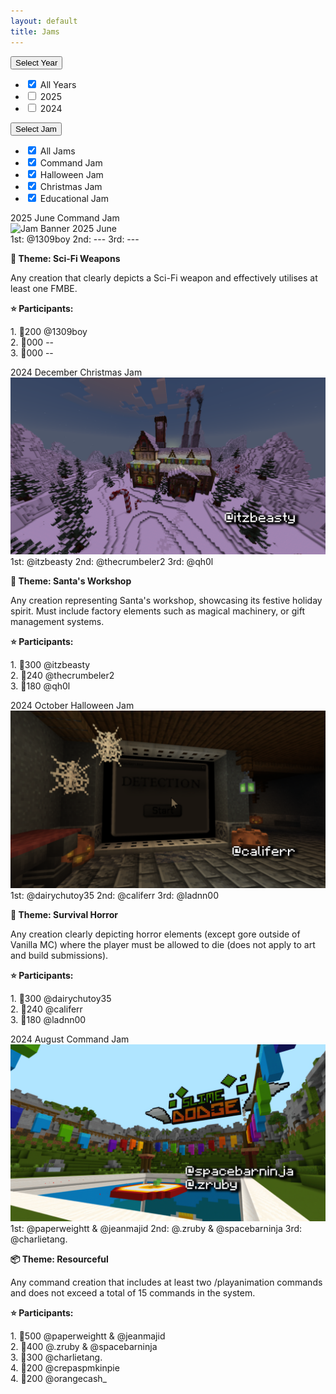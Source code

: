 ```yaml
---
layout: default
title: Jams
---
```


<div class="filters">
  <!-- Year Dropdown -->
  <div class="custom-dropdown" id="year-dropdown">
    <button class="dropdown-btn">Select Year</button>
    <ul class="dropdown-menu">
      <li><label><input type="checkbox" value="" checked> All Years</label></li>
      <li><label><input type="checkbox" value="2025"> 2025</label></li>
      <li><label><input type="checkbox" value="2024"> 2024</label></li>
    </ul>
  </div>
  <!-- Jam Dropdown -->
  <div class="custom-dropdown" id="jam-dropdown">
    <button class="dropdown-btn">Select Jam</button>
    <ul class="dropdown-menu">
      <li><label><input type="checkbox" value="" checked> All Jams</label></li>
      <li><label><input type="checkbox" value="Command Jam" checked> Command Jam</label></li>
      <li><label><input type="checkbox" value="Halloween Jam" checked> Halloween Jam</label></li>
      <li><label><input type="checkbox" value="Christmas Jam" checked> Christmas Jam</label></li>
      <li><label><input type="checkbox" value="Educational Jam" checked> Educational Jam</label></li>
    </ul>
  </div>

</div>




<script>
    document.addEventListener("DOMContentLoaded", function () {
    document.querySelectorAll(".banner").forEach(banner => {
        banner.addEventListener("click", function () {
            this.classList.toggle("flip");
        });
    });
});
</script>

<div class="gallery">
<div class="banner" data-year="2025" data-jam="Command Jam">
        <div class="banner-inner">
            <div class="banner-front">
                <div class="tags">
                    <span class="tag">2025</span>
                    <span class="tag">June</span>
                    <span class="tag">Command Jam</span>
                </div>
                <img src="/assets/images/banners/Jam_Banner_2025.Jun.gif" alt="Jam Banner 2025 June">
                <div class="rank-tags">
                    <span class="tag first-place">1st: @1309boy</span>
                    <span class="tag second-place">2nd: ---</span>
                    <span class="tag third-place">3rd: ---</span>
                </div>
            </div>
            <div class="banner-back">
                <p><strong>🔫 Theme: Sci-Fi Weapons</strong></p>
                <p>Any creation that clearly depicts a Sci-Fi weapon and effectively utilises at least one FMBE.</p>
                <p><strong>⭐ Participants:</strong></p>
                <p class="participants">
                1. 💎200 @1309boy<br>
                2. 💎000 --<br>
                3. 💎000 --<br>
                </p>
            </div>
        </div>
    </div>
<div class="banner" data-year="2024" data-jam="Christmas Jam">
        <div class="banner-inner">
            <div class="banner-front">
                <div class="tags">
                    <span class="tag">2024</span>
                    <span class="tag">December</span>
                    <span class="tag">Christmas Jam</span>
                </div>
                <img src="/assets/images/banners/Jam_Banner_2024.Dec.png" alt="Jam Banner 2024 December">
                <div class="rank-tags">
                    <span class="tag first-place">1st: @itzbeasty</span>
                    <span class="tag second-place">2nd: @thecrumbeler2</span>
                    <span class="tag third-place">3rd: @qh0l</span>
                </div>
            </div>
            <div class="banner-back">
                <p><strong>🎅 Theme: Santa's Workshop</strong></p>
                <p>Any creation representing Santa's workshop, showcasing its festive holiday spirit. Must include factory elements such as magical machinery, or gift management systems.</p>
                <p><strong>⭐ Participants:</strong></p>
                <p class="participants">
                1. 💎300 @itzbeasty<br>
                2. 💎240 @thecrumbeler2<br>
                3. 💎180 @qh0l<br>
                </p>
            </div>
        </div>
    </div>
    <div class="banner" data-year="2024" data-jam="Halloween Jam">
        <div class="banner-inner">
            <div class="banner-front">
                <div class="tags">
                    <span class="tag">2024</span>
                    <span class="tag">October</span>
                    <span class="tag">Halloween Jam</span>
                </div>
                <img src="/assets/images/banners/Jam_Banner_2024.Oct.png" alt="Jam Banner 2024 October">
                <div class="rank-tags">
                    <span class="tag first-place">1st: @dairychutoy35</span>
                    <span class="tag second-place">2nd: @califerr</span>
                    <span class="tag third-place">3rd: @ladnn00</span>
                </div>
            </div>
            <div class="banner-back">
                <p><strong>🔪 Theme: Survival Horror</strong></p>
                <p>Any creation clearly depicting horror elements (except gore outside of Vanilla MC) where the player must be allowed to die (does not apply to art and build submissions).</p>
                <p><strong>⭐ Participants:</strong></p>
                <p class="participants">
                1. 💎300 @dairychutoy35<br>
                2. 💎240 @califerr<br>
                3. 💎180 @ladnn00<br>
                </p>
            </div>
        </div>
    </div>
    <div class="banner" data-year="2024" data-jam="Command Jam">
        <div class="banner-inner">
            <div class="banner-front">
                <div class="tags">
                    <span class="tag">2024</span>
                    <span class="tag">August</span>
                    <span class="tag">Command Jam</span>
                </div>
                <img src="/assets/images/banners/Jam_Banner_2024.Aug.png" alt="Jam Banner 2024 August">
                <div class="rank-tags">
                    <span class="tag first-place">1st: @paperweightt & @jeanmajid</span>
                    <span class="tag second-place">2nd: @.zruby & @spacebarninja</span>
                    <span class="tag third-place">3rd: @charlietang.</span>
                </div>
            </div>
            <div class="banner-back">
                <p><strong>📦 Theme: Resourceful</strong></p>
                <p>Any command creation that includes at least two /playanimation commands and does not exceed a total of 15 commands in the system.</p>
                <p><strong>⭐ Participants:</strong></p>
                <p class="participants">
                1. 💎500 @paperweightt & @jeanmajid<br>
                2. 💎400 @.zruby & @spacebarninja<br>
                3. 💎300 @charlietang.<br>
                4. 💎200 @crepaspmkinpie<br>
                4. 💎200 @orangecash_<br>
                </p>
            </div>
        </div>
    </div>
</div>

